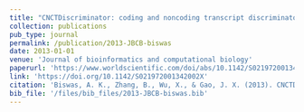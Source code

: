 ```yaml
---
title: "CNCTDiscriminator: coding and noncoding transcript discriminator—an excursion through hypothesis learning and ensemble learning approaches"
collection: publications
pub_type: journal
permalink: /publication/2013-JBCB-biswas
date: 2013-01-01
venue: 'Journal of bioinformatics and computational biology'
paperurl: 'https://www.worldscientific.com/doi/abs/10.1142/S021972001342002X'
link: 'https://doi.org/10.1142/S021972001342002X'
citation: 'Biswas, A. K., Zhang, B., Wu, X., & Gao, J. X. (2013). CNCTDiscriminator: coding and noncoding transcript discriminator—an excursion through hypothesis learning and ensemble learning approaches. Journal of bioinformatics and computational biology, 11(05), 1342002.'
bib_file: '/files/bib_files/2013-JBCB-biswas.bib'
---
```



